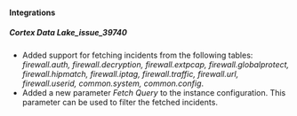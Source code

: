 
#### Integrations
##### Cortex Data Lake_issue_39740
- Added support for fetching incidents from the following tables: *firewall.auth, firewall.decryption, firewall.extpcap, firewall.globalprotect, firewall.hipmatch, firewall.iptag, firewall.traffic, firewall.url, firewall.userid, common.system, common.config*.
- Added a new parameter *Fetch Query* to the instance configuration. This parameter can be used to filter the fetched incidents.

